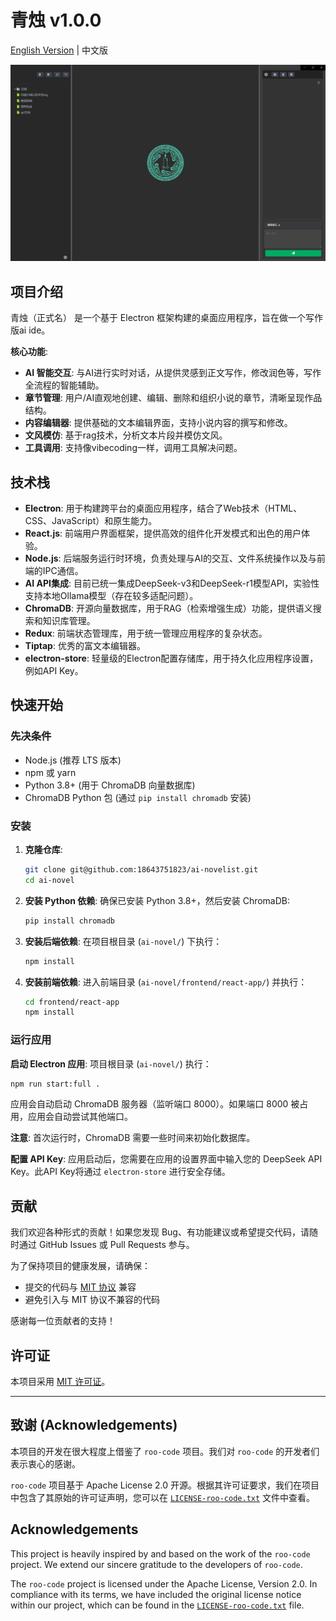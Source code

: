 # 青烛 v1.0.0

[English Version](README_en.md) | 中文版

![项目截图](images/示例图片.png)
## 项目介绍

青烛（正式名） 是一个基于 Electron 框架构建的桌面应用程序，旨在做一个写作版ai ide。

**核心功能**:
*   **AI 智能交互**: 与AI进行实时对话，从提供灵感到正文写作，修改润色等，写作全流程的智能辅助。
*   **章节管理**: 用户/AI直观地创建、编辑、删除和组织小说的章节，清晰呈现作品结构。
*   **内容编辑器**: 提供基础的文本编辑界面，支持小说内容的撰写和修改。
*   **文风模仿**: 基于rag技术，分析文本片段并模仿文风。
*   **工具调用**: 支持像vibecoding一样，调用工具解决问题。 

## 技术栈

*   **Electron**: 用于构建跨平台的桌面应用程序，结合了Web技术（HTML、CSS、JavaScript）和原生能力。
*   **React.js**: 前端用户界面框架，提供高效的组件化开发模式和出色的用户体验。
*   **Node.js**: 后端服务运行时环境，负责处理与AI的交互、文件系统操作以及与前端的IPC通信。
*   **AI API集成**: 目前已统一集成DeepSeek-v3和DeepSeek-r1模型API，实验性支持本地Ollama模型（存在较多适配问题）。
*   **ChromaDB**: 开源向量数据库，用于RAG（检索增强生成）功能，提供语义搜索和知识库管理。
*   **Redux**: 前端状态管理库，用于统一管理应用程序的复杂状态。
*   **Tiptap**: 优秀的富文本编辑器。
*   **electron-store**: 轻量级的Electron配置存储库，用于持久化应用程序设置，例如API Key。



## 快速开始

### 先决条件

*   Node.js (推荐 LTS 版本)
*   npm 或 yarn
*   Python 3.8+ (用于 ChromaDB 向量数据库)
*   ChromaDB Python 包 (通过 `pip install chromadb` 安装)

### 安装

1.  **克隆仓库**:
    ```bash
    git clone git@github.com:18643751823/ai-novelist.git
    cd ai-novel
    ```

2.  **安装 Python 依赖**:
    确保已安装 Python 3.8+，然后安装 ChromaDB:
    ```bash
    pip install chromadb
    ```

3.  **安装后端依赖**:
    在项目根目录 (`ai-novel/`) 下执行：
    ```bash
    npm install
    ```

4.  **安装前端依赖**:
    进入前端目录 (`ai-novel/frontend/react-app/`) 并执行：
    ```bash
    cd frontend/react-app
    npm install
    ```

### 运行应用

**启动 Electron 应用**:
项目根目录 (`ai-novel/`) 执行：
```bash
npm run start:full .
```

应用会自动启动 ChromaDB 服务器（监听端口 8000）。如果端口 8000 被占用，应用会自动尝试其他端口。

**注意**: 首次运行时，ChromaDB 需要一些时间来初始化数据库。

**配置 API Key**:
应用启动后，您需要在应用的设置界面中输入您的 DeepSeek API Key。此API Key将通过 `electron-store` 进行安全存储。


## 贡献

我们欢迎各种形式的贡献！如果您发现 Bug、有功能建议或希望提交代码，请随时通过 GitHub Issues 或 Pull Requests 参与。

为了保持项目的健康发展，请确保：
- 提交的代码与 [MIT 协议](LICENSE) 兼容
- 避免引入与 MIT 协议不兼容的代码

感谢每一位贡献者的支持！

## 许可证

本项目采用 [MIT 许可证](LICENSE)。


---

## 致谢 (Acknowledgements)

本项目的开发在很大程度上借鉴了 `roo-code` 项目。我们对 `roo-code` 的开发者们表示衷心的感谢。

`roo-code` 项目基于 Apache License 2.0 开源。根据其许可证要求，我们在项目中包含了其原始的许可证声明，您可以在 [`LICENSE-roo-code.txt`](./LICENSE-roo-code.txt) 文件中查看。

## Acknowledgements

This project is heavily inspired by and based on the work of the `roo-code` project. We extend our sincere gratitude to the developers of `roo-code`.

The `roo-code` project is licensed under the Apache License, Version 2.0. In compliance with its terms, we have included the original license notice within our project, which can be found in the [`LICENSE-roo-code.txt`](./LICENSE-roo-code.txt) file.